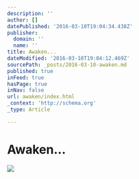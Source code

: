 ```yaml
---
description: ''
author: []
datePublished: '2016-03-10T19:04:34.438Z'
publisher:
  domain: ''
  name: ''
title: Awaken...
dateModified: '2016-03-10T19:04:12.469Z'
sourcePath: _posts/2016-03-10-awaken.md
published: true
inFeed: true
hasPage: true
inNav: false
url: awaken/index.html
_context: 'http://schema.org'
_type: Article

---
```

# Awaken...
![](https://the-grid-user-content.s3-us-west-2.amazonaws.com/d1f1369e-480b-49d3-bf87-763dc3cf7836.png)